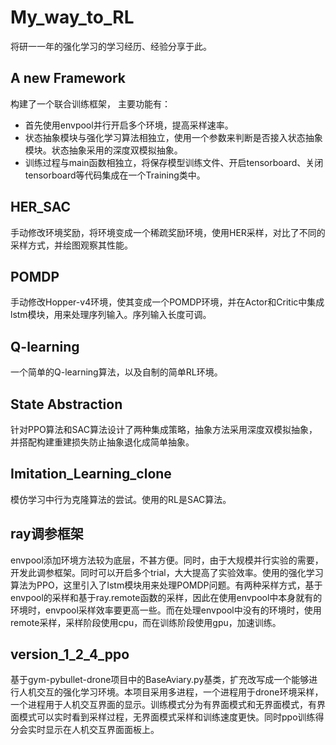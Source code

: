 # My_way_to_RL
将研一一年的强化学习的学习经历、经验分享于此。

## A new Framework
构建了一个联合训练框架， 主要功能有：
- 首先使用envpool并行开启多个环境，提高采样速率。
- 状态抽象模块与强化学习算法相独立，使用一个参数来判断是否接入状态抽象模块。状态抽象采用的深度双模拟抽象。
- 训练过程与main函数相独立，将保存模型训练文件、开启tensorboard、关闭tensorboard等代码集成在一个Training类中。

## HER_SAC
手动修改环境奖励，将环境变成一个稀疏奖励环境，使用HER采样，对比了不同的采样方式，并绘图观察其性能。

## POMDP
手动修改Hopper-v4环境，使其变成一个POMDP环境，并在Actor和Critic中集成lstm模块，用来处理序列输入。序列输入长度可调。

## Q-learning
一个简单的Q-learning算法，以及自制的简单RL环境。

## State Abstraction
针对PPO算法和SAC算法设计了两种集成策略，抽象方法采用深度双模拟抽象，并搭配构建重建损失防止抽象退化成简单抽象。

## Imitation_Learning_clone
模仿学习中行为克隆算法的尝试。使用的RL是SAC算法。

## ray调参框架
envpool添加环境方法较为底层，不甚方便。同时，由于大规模并行实验的需要，开发此调参框架。同时可以开启多个trial，大大提高了实验效率。使用的强化学习算法为PPO，这里引入了lstm模块用来处理POMDP问题。有两种采样方式，基于envpool的采样和基于ray.remote函数的采样，因此在使用envpool中本身就有的环境时，envpool采样效率要更高一些。而在处理envpool中没有的环境时，使用remote采样，采样阶段使用cpu，而在训练阶段使用gpu，加速训练。

## version_1_2_4_ppo
基于gym-pybullet-drone项目中的BaseAviary.py基类，扩充改写成一个能够进行人机交互的强化学习环境。本项目采用多进程，一个进程用于drone环境采样，一个进程用于人机交互界面的显示。训练模式分为有界面模式和无界面模式，有界面模式可以实时看到采样过程，无界面模式采样和训练速度更快。同时ppo训练得分会实时显示在人机交互界面面板上。
